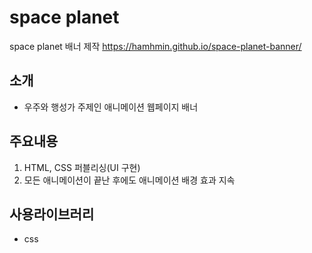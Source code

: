 # space planet
space planet 배너 제작  https://hamhmin.github.io/space-planet-banner/

## 소개
- 우주와 행성가 주제인 애니메이션 웹페이지 배너

## 주요내용
1. HTML, CSS 퍼블리싱(UI 구현)
2. 모든 애니메이션이 끝난 후에도 애니메이션 배경 효과 지속

## 사용라이브러리
- css 
